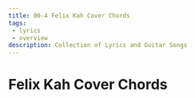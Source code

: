 ```yaml
---
title: 00-4 Felix Kah Cover Chords
tags: 
 - lyrics
 - overview
description: Collection of Lyrics and Guitar Songs
---
```


# Felix Kah Cover Chords
